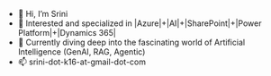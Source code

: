 - 👋 Hi, I’m Srini
- 👀 Interested and specialized in |Azure|+|AI|+|SharePoint|+|Power Platform|+|Dynamics 365|
- 🧠 Currently diving deep into the fascinating world of Artificial Intelligence (GenAI, RAG, Agentic)
- 📫 srini-dot-k16-at-gmail-dot-com

<!---
srinik16/srinik16 is a ✨ special ✨ repository because its `README.md` (this file) appears on your GitHub profile.
You can click the Preview link to take a look at your changes.
--->
